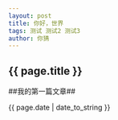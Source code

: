 ```yaml
---
layout: post
title: 你好，世界
tags: 测试 测试2 测试3
author: 你猜
---
```


<h2>{{ page.title }}</h2>

##我的第一篇文章##

<p>{{ page.date | date_to_string }}</p>